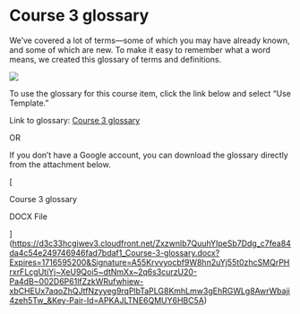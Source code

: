 # Course 3 glossary

We’ve covered a lot of terms—some of which you may have already known, and some of which are new. To make it easy to remember what a word means, we created this glossary of terms and definitions.

![](https://d3c33hcgiwev3.cloudfront.net/imageAssetProxy.v1/RZkggtjKTpSAlsAWGNOT_w_00b966b69377449e91b7e91bec4787f1_5tMk6a2uQvWTJOmtrrL1vA_bb1334a071f749898c0cdc801d81ac2b_graphic-line-right.png?expiry=1716595200000&hmac=ZEISbTup_4p_9hPzrSsqGV5tMSQG0O8yPPR2waUvWJg)

To use the glossary for this course item, click the link below and select “Use Template.” 

Link to glossary: [Course 3 glossary](https://docs.google.com/document/d/1XVx3PzR94WgSYofLOPl8l25LIGYwx5kwLgMf3gVnXRk/template/preview?usp=sharing "Course 3 glossary")

OR

If you don’t have a Google account, you can download the glossary directly from the attachment below.

[

Course 3 glossary

DOCX File







](https://d3c33hcgiwev3.cloudfront.net/Zxzwnlb7QuuhYIpeSb7Ddg_c7fea84da4c54e249746946fad7bdaf1_Course-3-glossary.docx?Expires=1716595200&Signature=A55Krvvyocbf9W8hn2uYj55t0zhcSMQrPHrxrFLcgUtiYj~XeU9Qoi5~dtNmXx~2q6s3curzU20-Pa4dB~002D6P61lfZzkWRufwhiew-xbCHEUx7aqoZhQJtfNzyyeg9rqPlbTaPLG8KmhLmw3gEhRGWLg8AwrWbaji4zeh5Tw_&Key-Pair-Id=APKAJLTNE6QMUY6HBC5A)